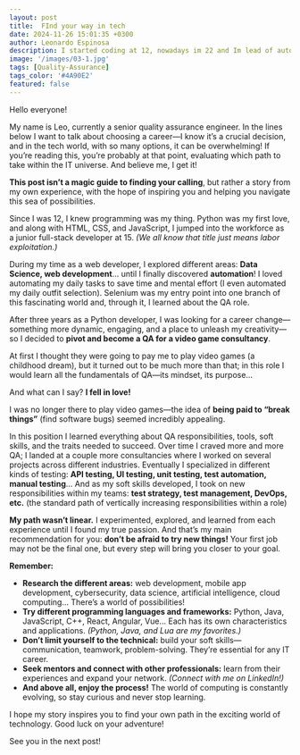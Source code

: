 ```yaml
---
layout: post
title:  FInd your way in tech
date: 2024-11-26 15:01:35 +0300
author: Leonardo Espinosa
description: I started coding at 12, nowadays im 22 and Im lead of automation in a big corporation.
image: '/images/03-1.jpg'
tags: [Quality-Assurance]
tags_color: '#4A90E2'
featured: false
---
```


Hello everyone!

My name is Leo, currently a senior quality assurance engineer. In the lines below I want to talk about choosing a career—I know it’s a crucial decision, and in the tech world, with so many options, it can be overwhelming! If you’re reading this, you’re probably at that point, evaluating which path to take within the IT universe. And believe me, I get it!

**This post isn’t a magic guide to finding your calling**, but rather a story from my own experience, with the hope of inspiring you and helping you navigate this sea of possibilities.

Since I was 12, I knew programming was my thing. Python was my first love, and along with HTML, CSS, and JavaScript, I jumped into the workforce as a junior full-stack developer at 15. *(We all know that title just means labor exploitation.)*

During my time as a web developer, I explored different areas: **Data Science, web development**… until I finally discovered **automation**! I loved automating my daily tasks to save time and mental effort (I even automated my daily outfit selection). Selenium was my entry point into one branch of this fascinating world and, through it, I learned about the QA role.

After three years as a Python developer, I was looking for a career change—something more dynamic, engaging, and a place to unleash my creativity—so I decided to **pivot and become a QA for a video game consultancy**.

At first I thought they were going to pay me to play video games (a childhood dream), but it turned out to be much more than that; in this role I would learn all the fundamentals of QA—its mindset, its purpose…

And what can I say? **I fell in love!**

I was no longer there to play video games—the idea of **being paid to “break things”** (find software bugs) seemed incredibly appealing.

In this position I learned everything about QA responsibilities, tools, soft skills, and the traits needed to succeed. Over time I craved more and more QA; I landed at a couple more consultancies where I worked on several projects across different industries. Eventually I specialized in different kinds of testing: **API testing, UI testing, unit testing, test automation, manual testing**… And as my soft skills developed, I took on new responsibilities within my teams: **test strategy, test management, DevOps, etc.** (the standard path of vertically increasing responsibilities within a role)

**My path wasn’t linear.** I experimented, explored, and learned from each experience until I found my true passion. And that’s my main recommendation for you: **don’t be afraid to try new things!** Your first job may not be the final one, but every step will bring you closer to your goal.

**Remember:**

* **Research the different areas:** web development, mobile app development, cybersecurity, data science, artificial intelligence, cloud computing… There’s a world of possibilities!
* **Try different programming languages and frameworks:** Python, Java, JavaScript, C++, React, Angular, Vue… Each has its own characteristics and applications. *(Python, Java, and Lua are my favorites.)*
* **Don’t limit yourself to the technical:** build your soft skills—communication, teamwork, problem-solving. They’re essential for any IT career.
* **Seek mentors and connect with other professionals:** learn from their experiences and expand your network. *(Connect with me on LinkedIn!)*
* **And above all, enjoy the process!** The world of computing is constantly evolving, so stay curious and never stop learning.

I hope my story inspires you to find your own path in the exciting world of technology. Good luck on your adventure!

See you in the next post!
